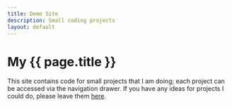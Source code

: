 ```yaml
---
title: Demo Site
description: Small coding projects
layout: default
---
```


# My {{ page.title }}

This site contains code for small projects that I am doing; each project can be accessed via the navigation drawer.
If you have any ideas for projects I could do, please leave them [here](https://goo.gl/forms/qXO1cwSbE4FoQHdq2).
